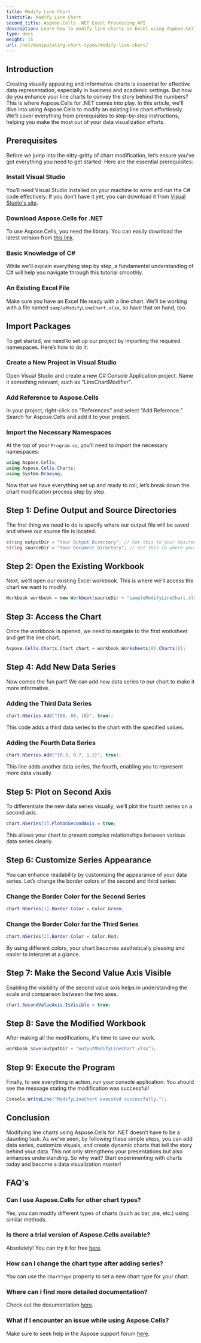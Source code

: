 ```yaml
---
title: Modify Line Chart
linktitle: Modify Line Chart
second_title: Aspose.Cells .NET Excel Processing API
description: Learn how to modify line charts in Excel using Aspose.Cells for .NET with this detailed, step-by-step guide.
type: docs
weight: 15
url: /net/manipulating-chart-types/modify-line-chart/
---
```

## Introduction

Creating visually appealing and informative charts is essential for effective data representation, especially in business and academic settings. But how do you enhance your line charts to convey the story behind the numbers? This is where Aspose.Cells for .NET comes into play. In this article, we'll dive into using Aspose.Cells to modify an existing line chart effortlessly. We’ll cover everything from prerequisites to step-by-step instructions, helping you make the most out of your data visualization efforts. 

## Prerequisites 

Before we jump into the nitty-gritty of chart modification, let’s ensure you've got everything you need to get started. Here are the essential prerequisites:

### Install Visual Studio
You’ll need Visual Studio installed on your machine to write and run the C# code effectively. If you don’t have it yet, you can download it from [Visual Studio's site](https://visualstudio.microsoft.com/).

### Download Aspose.Cells for .NET
To use Aspose.Cells, you need the library. You can easily download the latest version from [this link](https://releases.aspose.com/cells/net/).

### Basic Knowledge of C#
While we'll explain everything step by step, a fundamental understanding of C# will help you navigate through this tutorial smoothly.

### An Existing Excel File
Make sure you have an Excel file ready with a line chart. We’ll be working with a file named `sampleModifyLineChart.xlsx`, so have that on hand, too. 

## Import Packages

To get started, we need to set up our project by importing the required namespaces. Here’s how to do it:

### Create a New Project in Visual Studio
Open Visual Studio and create a new C# Console Application project. Name it something relevant, such as "LineChartModifier".

### Add Reference to Aspose.Cells
In your project, right-click on "References" and select “Add Reference.” Search for Aspose.Cells and add it to your project.

### Import the Necessary Namespaces
At the top of your `Program.cs`, you’ll need to import the necessary namespaces:

```csharp
using Aspose.Cells;
using Aspose.Cells.Charts;
using System.Drawing;
```

Now that we have everything set up and ready to roll, let’s break down the chart modification process step by step.

## Step 1: Define Output and Source Directories

The first thing we need to do is specify where our output file will be saved and where our source file is located. 

```csharp
string outputDir = "Your Output Directory"; // Set this to your desired output directory
string sourceDir = "Your Document Directory"; // Set this to where your sampleModifyLineChart.xlsx is located
```

## Step 2: Open the Existing Workbook

Next, we’ll open our existing Excel workbook. This is where we’ll access the chart we want to modify.

```csharp
Workbook workbook = new Workbook(sourceDir + "sampleModifyLineChart.xlsx");
```

## Step 3: Access the Chart

Once the workbook is opened, we need to navigate to the first worksheet and get the line chart.

```csharp
Aspose.Cells.Charts.Chart chart = workbook.Worksheets[0].Charts[0];
```

## Step 4: Add New Data Series

Now comes the fun part! We can add new data series to our chart to make it more informative.

### Adding the Third Data Series
```csharp
chart.NSeries.Add("{60, 80, 10}", true);
```
This code adds a third data series to the chart with the specified values.

### Adding the Fourth Data Series
```csharp
chart.NSeries.Add("{0.3, 0.7, 1.2}", true);
```
This line adds another data series, the fourth, enabling you to represent more data visually.

## Step 5: Plot on Second Axis

To differentiate the new data series visually, we’ll plot the fourth series on a second axis.

```csharp
chart.NSeries[3].PlotOnSecondAxis = true;
```
This allows your chart to present complex relationships between various data series clearly.

## Step 6: Customize Series Appearance

You can enhance readability by customizing the appearance of your data series. Let’s change the border colors of the second and third series:

### Change the Border Color for the Second Series
```csharp
chart.NSeries[1].Border.Color = Color.Green;
```

### Change the Border Color for the Third Series
```csharp
chart.NSeries[2].Border.Color = Color.Red;
```

By using different colors, your chart becomes aesthetically pleasing and easier to interpret at a glance. 

## Step 7: Make the Second Value Axis Visible

Enabling the visibility of the second value axis helps in understanding the scale and comparison between the two axes.

```csharp
chart.SecondValueAxis.IsVisible = true;
```

## Step 8: Save the Modified Workbook

After making all the modifications, it's time to save our work. 

```csharp
workbook.Save(outputDir + "outputModifyLineChart.xlsx");
```

## Step 9: Execute the Program

Finally, to see everything in action, run your console application. You should see the message stating the modification was successful!

```csharp
Console.WriteLine("ModifyLineChart executed successfully.");
```

## Conclusion 

Modifying line charts using Aspose.Cells for .NET doesn’t have to be a daunting task. As we've seen, by following these simple steps, you can add data series, customize visuals, and create dynamic charts that tell the story behind your data. This not only strengthens your presentations but also enhances understanding. So why wait? Start experimenting with charts today and become a data visualization master!

## FAQ's

### Can I use Aspose.Cells for other chart types?
Yes, you can modify different types of charts (such as bar, pie, etc.) using similar methods.

### Is there a trial version of Aspose.Cells available?
Absolutely! You can try it for free [here](https://releases.aspose.com/).

### How can I change the chart type after adding series?
You can use the `ChartType` property to set a new chart type for your chart.

### Where can I find more detailed documentation?
Check out the documentation [here](https://reference.aspose.com/cells/net/).

### What if I encounter an issue while using Aspose.Cells?
Make sure to seek help in the Aspose support forum [here](https://forum.aspose.com/c/cells/9).
